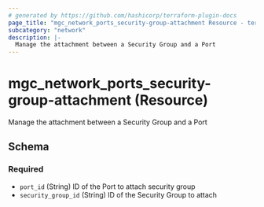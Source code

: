 ```yaml
---
# generated by https://github.com/hashicorp/terraform-plugin-docs
page_title: "mgc_network_ports_security-group-attachment Resource - terraform-provider-mgc"
subcategory: "network"
description: |-
  Manage the attachment between a Security Group and a Port
---
```


# mgc_network_ports_security-group-attachment (Resource)

Manage the attachment between a Security Group and a Port



<!-- schema generated by tfplugindocs -->
## Schema

### Required

- `port_id` (String) ID of the Port to attach security group
- `security_group_id` (String) ID of the Security Group to attach
